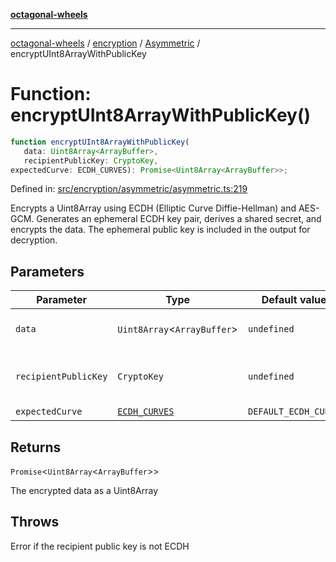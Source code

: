 [**octagonal-wheels**](../../../README.md)

***

[octagonal-wheels](../../../modules.md) / [encryption](../../README.md) / [Asymmetric](../README.md) / encryptUInt8ArrayWithPublicKey

# Function: encryptUInt8ArrayWithPublicKey()

```ts
function encryptUInt8ArrayWithPublicKey(
   data: Uint8Array<ArrayBuffer>, 
   recipientPublicKey: CryptoKey, 
expectedCurve: ECDH_CURVES): Promise<Uint8Array<ArrayBuffer>>;
```

Defined in: [src/encryption/asymmetric/asymmetric.ts:219](https://github.com/vrtmrz/octagonal-wheels/blob/main/src/encryption/asymmetric/asymmetric.ts#L219)

Encrypts a Uint8Array using ECDH (Elliptic Curve Diffie-Hellman) and AES-GCM.
Generates an ephemeral ECDH key pair, derives a shared secret, and encrypts the data.
The ephemeral public key is included in the output for decryption.

## Parameters

| Parameter | Type | Default value | Description |
| ------ | ------ | ------ | ------ |
| `data` | `Uint8Array`\<`ArrayBuffer`\> | `undefined` | The data to be encrypted |
| `recipientPublicKey` | `CryptoKey` | `undefined` | The recipient's ECDH public key |
| `expectedCurve` | [`ECDH_CURVES`](../ECDH_CURVES/README.md) | `DEFAULT_ECDH_CURVE` | - |

## Returns

`Promise`\<`Uint8Array`\<`ArrayBuffer`\>\>

The encrypted data as a Uint8Array

## Throws

Error if the recipient public key is not ECDH
